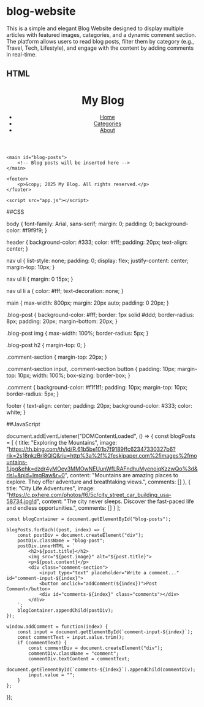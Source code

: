 # blog-website
This is a simple and elegant Blog Website designed to display multiple articles with featured images, categories, and a dynamic comment section. The platform allows users to read blog posts, filter them by category (e.g., Travel, Tech, Lifestyle), and engage with the content by adding comments in real-time. 


## HTML


<!DOCTYPE html>
<html lang="en">
<head>
    <meta charset="UTF-8">
    <meta name="viewport" content="width=device-width, initial-scale=1.0">
    <title>My Blog</title>
    <link rel="stylesheet" href="style.css">
</head>
<body>
    <header>
        <h1>My Blog</h1>
        <nav>
            <ul>
                <li><a href="#">Home</a></li>
                <li><a href="#">Categories</a></li>
                <li><a href="#">About</a></li>
            </ul>
        </nav>
    </header>

    <main id="blog-posts">
        <!-- Blog posts will be inserted here -->
    </main>

    <footer>
        <p>&copy; 2025 My Blog. All rights reserved.</p>
    </footer>

    <script src="app.js"></script>
</body>
</html>


##CSS


body {
    font-family: Arial, sans-serif;
    margin: 0;
    padding: 0;
    background-color: #f9f9f9;
}

header {
    background-color: #333;
    color: #fff;
    padding: 20px;
    text-align: center;
}

nav ul {
    list-style: none;
    padding: 0;
    display: flex;
    justify-content: center;
    margin-top: 10px;
}

nav ul li {
    margin: 0 15px;
}

nav ul li a {
    color: #fff;
    text-decoration: none;
}

main {
    max-width: 800px;
    margin: 20px auto;
    padding: 0 20px;
}

.blog-post {
    background-color: #fff;
    border: 1px solid #ddd;
    border-radius: 8px;
    padding: 20px;
    margin-bottom: 20px;
}

.blog-post img {
    max-width: 100%;
    border-radius: 5px;
}

.blog-post h2 {
    margin-top: 0;
}

.comment-section {
    margin-top: 20px;
}

.comment-section input,
.comment-section button {
    padding: 10px;
    margin-top: 10px;
    width: 100%;
    box-sizing: border-box;
}

.comment {
    background-color: #f1f1f1;
    padding: 10px;
    margin-top: 10px;
    border-radius: 5px;
}

footer {
    text-align: center;
    padding: 20px;
    background-color: #333;
    color: white;
}


##JavaScript


document.addEventListener("DOMContentLoaded", () => {
    const blogPosts = [
        {
            title: "Exploring the Mountains",
            image: "https://th.bing.com/th/id/R.61b5be101b7f9189ffc62347330327b6?rik=2s18nkzBrl8QlQ&riu=http%3a%2f%2feskipaper.com%2fimages%2fmountains-1.jpg&ehk=dzdr4yMOey3MMOwNEUunWfLRAFndhuMyenoiqKzzwQo%3d&risl=&pid=ImgRaw&r=0",
            content: "Mountains are amazing places to explore. They offer adventure and breathtaking views.",
            comments: []
        },
        {
            title: "City Life Adventures",
            image: "https://c.pxhere.com/photos/f6/5c/city_street_car_building_usa-58734.jpg!d",
            content: "The city never sleeps. Discover the fast-paced life and endless opportunities.",
            comments: []
        }
    ];

    const blogContainer = document.getElementById("blog-posts");

    blogPosts.forEach((post, index) => {
        const postDiv = document.createElement("div");
        postDiv.className = "blog-post";
        postDiv.innerHTML = `
            <h2>${post.title}</h2>
            <img src="${post.image}" alt="${post.title}">
            <p>${post.content}</p>
            <div class="comment-section">
                <input type="text" placeholder="Write a comment..." id="comment-input-${index}">
                <button onclick="addComment(${index})">Post Comment</button>
                <div id="comments-${index}" class="comments"></div>
            </div>
        `;
        blogContainer.appendChild(postDiv);
    });

    window.addComment = function(index) {
        const input = document.getElementById(`comment-input-${index}`);
        const commentText = input.value.trim();
        if (commentText) {
            const commentDiv = document.createElement("div");
            commentDiv.className = "comment";
            commentDiv.textContent = commentText;
            document.getElementById(`comments-${index}`).appendChild(commentDiv);
            input.value = "";
        }
    };
});
